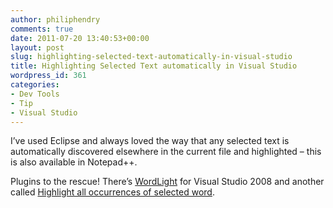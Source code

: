 ```yaml
---
author: philiphendry
comments: true
date: 2011-07-20 13:40:53+00:00
layout: post
slug: highlighting-selected-text-automatically-in-visual-studio
title: Highlighting Selected Text automatically in Visual Studio
wordpress_id: 361
categories:
- Dev Tools
- Tip
- Visual Studio
---
```


I’ve used Eclipse and always loved the way that any selected text is automatically discovered elsewhere in the current file and highlighted – this is also available in Notepad++.

 

Plugins to the rescue! There’s [WordLight](http://visualstudiogallery.msdn.microsoft.com/ad686131-47d4-4c13-ada2-5b1a9019fb6f) for Visual Studio 2008 and another called [Highlight all occurrences of selected word](http://visualstudiogallery.msdn.microsoft.com/4b92b6ad-f563-4705-8f7b-7f85ba3cc6bb).
